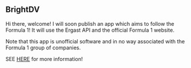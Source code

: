 ## BrightDV
Hi there, welcome!
I will soon publish an app which aims to follow the Formula 1!
It will use the Ergast API and the official Formula 1 website.

Note that this app is unofficial software and in no way associated with the Formula 1 group of companies.

SEE [HERE](https://brightdv.github.io/boxbox) for more information!
